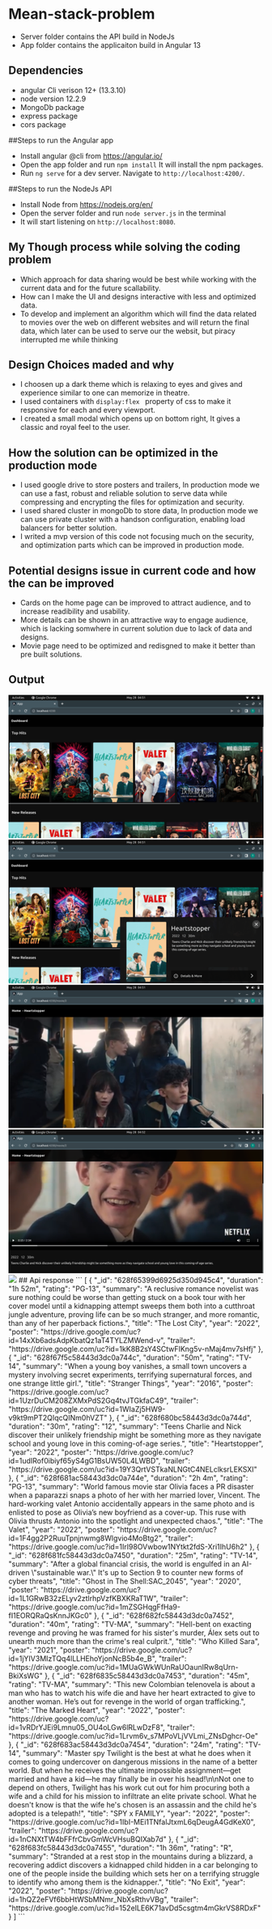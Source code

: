 # Mean-stack-problem
- Server folder contains the API build in NodeJs
- App folder contains the applicaiton build in Angular 13

## Dependencies
- angular Cli verison 12+ (13.3.10)
- node version 12.2.9
- MongoDb package
- express package
- cors package

##Steps to run the Angular app
- Install angular @cli from https://angular.io/
- Open the app folder and run ``` npm install ``` It will install the npm packages.
- Run `ng serve` for a dev server. Navigate to `http://localhost:4200/`.  

##Steps to run the NodeJs API
- Install Node from https://nodejs.org/en/
- Open the server folder and run ``` node server.js ``` in the terminal 
- It will start listening on `http://localhost:8080`.

## My Though process while solving the coding problem
- Which approach for data sharing would be best while working with the current data and for the future scallability.
- How can I make the UI and designs interactive with less and optimized data.
- To develop and implement an algorithm which will find the data related to movies over the web on different websites and will return the final data, which later can be used to serve our the websit, but piracy interrupted me while thinking

## Design Choices maded and why
- I choosen up a dark theme which is relaxing to eyes and gives and experience similar to one can memorize in theatre.
- I used containers with `display:flex ` property of css to make it responsive for each and every viewport.
- I created a small modal which opens up on bottom right, It gives a classic and royal feel to the user.

## How the solution can be optimized in the production mode
- I used google drive to store posters and trailers, In production mode we can use a fast, robust and reliable solution to serve data while compressing and encrypting the files for optimization and security.
- I used shared cluster in mongoDb to store data, In production mode we can use private cluster with a handson configuration, enabling load balancers for better solution.
- I writed a mvp version of this code not focusing much on the security, and optimization parts which can be improved in production mode.

## Potential designs issue in current code and how the can be improved
- Cards on the home page can be improved to attract audience, and to increase readibility and usability.
- More details can be shown in an attractive way to engage audience, which is lacking somwhere in current solution due to lack of data and designs.
- Movie page need to be optimized and redisgned to make it better than pre built solutions.

## Output
<img src="output/1.png">
<img src="output/2.png">
<img src="output/3.png">
<img src="output/4.png">
<img src="output/5.png">
## Api response
```
[
    {
        "_id": "628f65399d6925d350d945c4",
        "duration": "1h 52m",
        "rating": "PG-13",
        "summary": "A reclusive romance novelist was sure nothing could be worse than getting stuck on a book tour with her cover model until a kidnapping attempt sweeps them both into a cutthroat jungle adventure, proving life can be so much stranger, and more romantic, than any of her paperback fictions.",
        "title": "The Lost City",
        "year": "2022",
        "poster": "https://drive.google.com/uc?id=14xXb6adsAdpKbatQz1aT4TYLZMWend-v",
        "trailer": "https://drive.google.com/uc?id=1kK8B2sY4SCtwFIKng5v-nMaj4mv7sHfj"
    },
    {
        "_id": "628f67f5c58443d3dc0a744c",
        "duration": "50m",
        "rating": "TV-14",
        "summary": "When a young boy vanishes, a small town uncovers a mystery involving secret experiments, terrifying supernatural forces, and one strange little girl.",
        "title": "Stranger Things",
        "year": "2016",
        "poster": "https://drive.google.com/uc?id=1UzrDuCM208ZXMxPdS2Gq4tvJTGkfaC49",
        "trailer": "https://drive.google.com/uc?id=1WIaZj5HW9-v9kt9mPT2QIqcQINm0hVZT"
    },
    {
        "_id": "628f680bc58443d3dc0a744d",
        "duration": "30m",
        "rating": "12",
        "summary": "Teens Charlie and Nick discover their unlikely friendship might be something more as they navigate school and young love in this coming-of-age series.",
        "title": "Heartstopper",
        "year": "2022",
        "poster": "https://drive.google.com/uc?id=1udIRof0ibiyf65yS4gG1BsUW50L4LWBD",
        "trailer": "https://drive.google.com/uc?id=19Y3QrtVSTkaNLNGtC4NELclksrLEKSXI"
    },
    {
        "_id": "628f681ac58443d3dc0a744e",
        "duration": "2h 4m",
        "rating": "PG-13",
        "summary": "World famous movie star Olivia faces a PR disaster when a paparazzi snaps a photo of her with her married lover, Vincent. The hard-working valet Antonio accidentally appears in the same photo and is enlisted to pose as Olivia’s new boyfriend as a cover-up. This ruse with Olivia thrusts Antonio into the spotlight and unexpected chaos.",
        "title": "The Valet",
        "year": "2022",
        "poster": "https://drive.google.com/uc?id=1F4gg2P2RuuTpnjnwmg8Wlgvio4MoBtg2",
        "trailer": "https://drive.google.com/uc?id=1Irl98OVwbow1NYtkt2fdS-Xri1IhU6h2"
    },
    {
        "_id": "628f681fc58443d3dc0a7450",
        "duration": "25m",
        "rating": "TV-14",
        "summary": "After a global financial crisis, the world is engulfed in an AI-driven \"sustainable war.\" It's up to Section 9 to counter new forms of cyber threats",
        "title": "Ghost in The Shell:SAC_2045",
        "year": "2020",
        "poster": "https://drive.google.com/uc?id=1L1GRwB32zELyv2ztlrhpVzfKBXKRaT1W",
        "trailer": "https://drive.google.com/uc?id=1mZSGHqgFfHa9-fI1EORQRaQsKnnJKGc0"
    },
    {
        "_id": "628f682fc58443d3dc0a7452",
        "duration": "40m",
        "rating": "TV-MA",
        "summary": "Hell-bent on exacting revenge and proving he was framed for his sister's murder, Álex sets out to unearth much more than the crime's real culprit.",
        "title": "Who Killed Sara",
        "year": "2021",
        "poster": "https://drive.google.com/uc?id=1jYIV3MIzTQq4lLLHEhoYjonNcB5b4e_B",
        "trailer": "https://drive.google.com/uc?id=1MUaGWkWUnRaUOaunIRw8qUrn-BkiXsWG"
    },
    {
        "_id": "628f6835c58443d3dc0a7453",
        "duration": "45m",
        "rating": "TV-MA",
        "summary": "This new Colombian telenovela is about a man who has to watch his wife die and have her heart extracted to give to another woman. He’s out for revenge in the world of organ trafficking.",
        "title": "The Marked Heart",
        "year": "2022",
        "poster": "https://drive.google.com/uc?id=1vRDrYJEi9Lmnu05_OU4oLGw6lRLwDzF8",
        "trailer": "https://drive.google.com/uc?id=1Lrvm6v_s7MPoVLjVVLmi_ZNsDghcr-Oe"
    },
    {
        "_id": "628f683ac58443d3dc0a7454",
        "duration": "24m",
        "rating": "TV-14",
        "summary": "Master spy Twilight is the best at what he does when it comes to going undercover on dangerous missions in the name of a better world. But when he receives the ultimate impossible assignment—get married and have a kid—he may finally be in over his head!\n\nNot one to depend on others, Twilight has his work cut out for him procuring both a wife and a child for his mission to infiltrate an elite private school. What he doesn't know is that the wife he's chosen is an assassin and the child he's adopted is a telepath!",
        "title": "SPY x FAMILY",
        "year": "2022",
        "poster": "https://drive.google.com/uc?id=1IbI-MEi1TNfalJtxmL6qDeugA4GdKeX0",
        "trailer": "https://drive.google.com/uc?id=1nCNXtTW4bFFfrCbvGmWcVHsuBQIXab7d"
    },
    {
        "_id": "628f683fc58443d3dc0a7455",
        "duration": "1h 36m",
        "rating": "R",
        "summary": "Stranded at a rest stop in the mountains during a blizzard, a recovering addict discovers a kidnapped child hidden in a car belonging to one of the people inside the building which sets her on a terrifying struggle to identify who among them is the kidnapper.",
        "title": "No Exit",
        "year": "2022",
        "poster": "https://drive.google.com/uc?id=1hQZ2eFVf6bbHtWSbMNmr_NbXsRthvVBg",
        "trailer": "https://drive.google.com/uc?id=152eILE6K71avDd5csgtm4mGkrVS8RDxF"
    }
]
```
